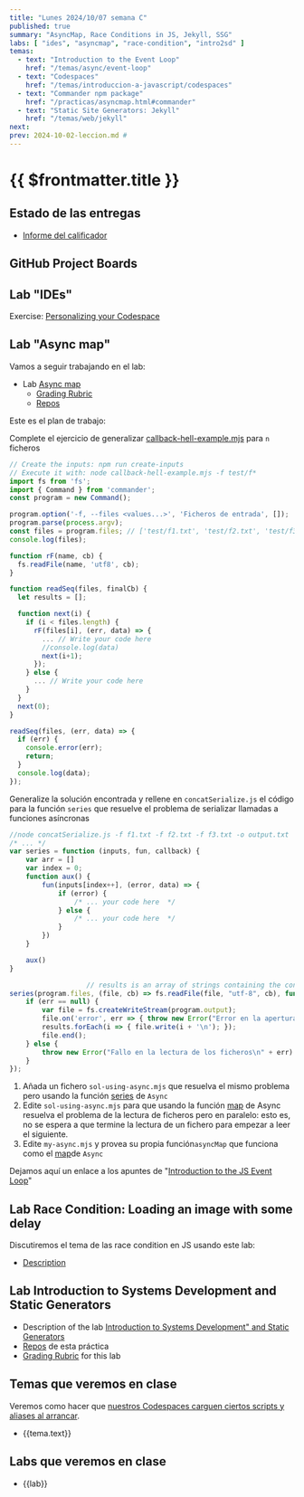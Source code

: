 ```yaml
---
title: "Lunes 2024/10/07 semana C"
published: true
summary: "AsyncMap, Race Conditions in JS, Jekyll, SSG"
labs: [ "ides", "asyncmap", "race-condition", "intro2sd" ]
temas: 
  - text: "Introduction to the Event Loop"
    href: "/temas/async/event-loop"
  - text: "Codespaces"
    href: "/temas/introduccion-a-javascript/codespaces"
  - text: "Commander npm package"
    href: "/practicas/asyncmap.html#commander"
  - text: "Static Site Generators: Jekyll"
    href: "/temas/web/jekyll"
next: 
prev: 2024-10-02-leccion.md # 
---
```


# {{ $frontmatter.title }}

## Estado de las entregas

* [Informe del calificador](https://campusdoctoradoyposgrado2425.ull.es/grade/report/grader/index.php?id=2425110680)

## GitHub Project Boards

<youtube id="oPQgFxHcjAw?si=vVGz7KrgI7ZLRnZpW"></youtube>


## Lab "IDEs"

Exercise: [Personalizing your Codespace](/temas/introduccion-a-javascript/codespaces.html#exercise-personalizing-your-codespace)


## Lab "Async map"

Vamos a seguir  trabajando en el lab:

*   Lab [Async map](/practicas/asyncmap.html)
    *   [Grading Rubric](/practicas/asyncmap.html#rubrica)
    *   [Repos](https://github.com/orgs/ULL-MII-SYTWS-2425/repositories?q=asyncmap)

Este es el plan de trabajo:

Complete el ejercicio de generalizar [callback-hell-example.mjs](https://github.com/ULL-MII-SYTWS-2324/asyncmap-casiano-rodriguez-leon-alu0100291865/blob/callbackhell-solution/callback-hell-example.mjs) para `n` ficheros 

```js
// Create the inputs: npm run create-inputs
// Execute it with: node callback-hell-example.mjs -f test/f*
import fs from 'fs';
import { Command } from 'commander';
const program = new Command();

program.option('-f, --files <values...>', 'Ficheros de entrada', []);
program.parse(process.argv);
const files = program.files; // ['test/f1.txt', 'test/f2.txt', 'test/f3.txt']
console.log(files);

function rF(name, cb) {
  fs.readFile(name, 'utf8', cb);
}

function readSeq(files, finalCb) {
  let results = [];

  function next(i) {
    if (i < files.length) {
      rF(files[i], (err, data) => {
        ... // Write your code here
        //console.log(data)
        next(i+1);
      });
    } else {
      ... // Write your code here
    }
  }
  next(0);
}

readSeq(files, (err, data) => {
  if (err) {
    console.error(err);
    return;
  }
  console.log(data);
});
```

Generalize la solución encontrada y rellene en `concatSerialize.js` el código para la función `series` que resuelve el problema de serializar llamadas a funciones asíncronas

```js
//node concatSerialize.js -f f1.txt -f f2.txt -f f3.txt -o output.txt
/* ... */
var series = function (inputs, fun, callback) {
    var arr = []
    var index = 0;
    function aux() {
        fun(inputs[index++], (error, data) => {
            if (error) {
                /* ... your code here  */
            } else {
                /* ... your code here  */
            }
        })
    }

    aux()
}

                   // results is an array of strings containing the contents of the files
series(program.files, (file, cb) => fs.readFile(file, "utf-8", cb), function (err, results) {
    if (err == null) {
        var file = fs.createWriteStream(program.output);
        file.on('error', err => { throw new Error("Error en la apertura del archivo " + program.output + " " + err) });
        results.forEach(i => { file.write(i + '\n'); });
        file.end();
    } else {
        throw new Error("Fallo en la lectura de los ficheros\n" + err)
    }
});
```

1. Añada un fichero `sol-using-async.mjs` que resuelva el mismo problema pero usando la función [series](https://caolan.github.io/async/v3/docs.html#series) de `Async`  
2. Edite `sol-using-async.mjs` para que usando la función [map](https://caolan.github.io/async/v3/docs.html#map) de Async resuelva el problema de la lectura de ficheros pero en paralelo: esto es, no se espera a que termine la lectura de un fichero para empezar a leer el siguiente.
3. Edite `my-async.mjs` y provea su propia función`asyncMap` que funciona como el [map](https://caolan.github.io/async/v3/docs.html#map)de `Async`


Dejamos aquí un enlace a los apuntes de "[Introduction to the JS Event Loop](/temas/async/event-loop/)"

## Lab Race Condition: Loading an image with some delay

Discutiremos el tema de las race condition en JS usando este lab:

*  [Description](/practicas/race-condition.html)

## Lab Introduction to Systems Development and Static Generators

* Description of the lab [Introduction to Systems Development" and Static Generators](/practicas/intro2sd.html)
* [Repos](https://github.com/orgs/ULL-MII-SYTWS-2425/repositories?q=intro2sd) de esta práctica
* [Grading Rubric](/practicas/intro2sd.html#rubrica) for this lab


## Temas que veremos en clase

Veremos como hacer que [nuestros  Codespaces carguen ciertos scripts y aliases al arrancar](/temas/introduccion-a-javascript/codespaces.html#personalizing-your-codespace).

<ul>
    <li  v-for="(tema, index) in $frontmatter.temas" :key="index">
    <a :href="tema.href">{{tema.text}}</a>
    </li>
</ul>

## Labs que veremos en clase

<ul>
    <li  v-for="(lab, index) in $frontmatter.labs" :key="index">
    <a :href="'/practicas/'+lab">{{lab}}</a>
    </li>
</ul>